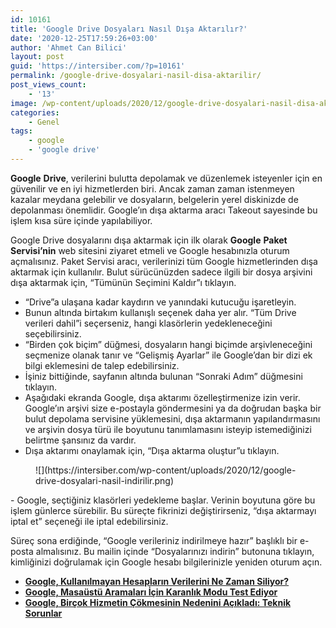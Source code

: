 ```yaml
---
id: 10161
title: 'Google Drive Dosyaları Nasıl Dışa Aktarılır?'
date: '2020-12-25T17:59:26+03:00'
author: 'Ahmet Can Bilici'
layout: post
guid: 'https://intersiber.com/?p=10161'
permalink: /google-drive-dosyalari-nasil-disa-aktarilir/
post_views_count:
    - '13'
image: /wp-content/uploads/2020/12/google-drive-dosyalari-nasil-disa-aktarilir.png
categories:
    - Genel
tags:
    - google
    - 'google drive'
---
```


**Google** **Drive**, verilerini bulutta depolamak ve düzenlemek isteyenler için en güvenilir ve en iyi hizmetlerden biri. Ancak zaman zaman istenmeyen kazalar meydana gelebilir ve dosyaların, belgelerin yerel diskinizde de depolanması önemlidir. Google’ın dışa aktarma aracı Takeout sayesinde bu işlem kısa süre içinde yapılabiliyor.

Google Drive dosyalarını dışa aktarmak için ilk olarak **Google** **Paket** **Servisi’nin** web sitesini ziyaret etmeli ve Google hesabınızla oturum açmalısınız. Paket Servisi aracı, verilerinizi tüm Google hizmetlerinden dışa aktarmak için kullanılır. Bulut sürücünüzden sadece ilgili bir dosya arşivini dışa aktarmak için, “Tümünün Seçimini Kaldır”ı tıklayın.

- “Drive”a ulaşana kadar kaydırın ve yanındaki kutucuğu işaretleyin.
- Bunun altında birtakım kullanışlı seçenek daha yer alır. “Tüm Drive verileri dahil”i seçerseniz, hangi klasörlerin yedekleneceğini seçebilirsiniz.
- “Birden çok biçim” düğmesi, dosyaların hangi biçimde arşivleneceğini seçmenize olanak tanır ve “Gelişmiş Ayarlar” ile Google’dan bir dizi ek bilgi eklemesini de talep edebilirsiniz.
- İşiniz bittiğinde, sayfanın altında bulunan “Sonraki Adım” düğmesini tıklayın.
- Aşağıdaki ekranda Google, dışa aktarımı özelleştirmenize izin verir. Google’ın arşivi size e-postayla göndermesini ya da doğrudan başka bir bulut depolama servisine yüklemesini, dışa aktarmanın yapılandırmasını ve arşivin dosya türü ile boyutunu tanımlamasını isteyip istemediğinizi belirtme şansınız da vardır.
- Dışa aktarımı onaylamak için, “Dışa aktarma oluştur”u tıklayın.

<figure class="wp-block-image size-large">![](https://intersiber.com/wp-content/uploads/2020/12/google-drive-dosyalari-nasil-indirilir.png)</figure>- Google, seçtiğiniz klasörleri yedekleme başlar. Verinin boyutuna göre bu işlem günlerce sürebilir. Bu süreçte fikrinizi değiştirirseniz, “dışa aktarmayı iptal et” seçeneği ile iptal edebilirsiniz.

Süreç sona erdiğinde, “Google verileriniz indirilmeye hazır” başlıklı bir e-posta almalısınız. Bu mailin içinde “Dosyalarınızı indirin” butonuna tıklayın, kimliğinizi doğrulamak için Google hesabı bilgilerinizle yeniden oturum açın.

- **[Google, Kullanılmayan Hesapların Verilerini Ne Zaman Siliyor?](https://intersiber.com/google-kullanilmayan-hesaplarin-verilerini-ne-zaman-siliyor/)**
- **[Google, Masaüstü Aramaları İçin Karanlık Modu Test Ediyor](https://intersiber.com/google-masaustu-aramalari-icin-karanlik-modu-test-ediyor/)**
- **[Google, Birçok Hizmetin Çökmesinin Nedenini Açıkladı: Teknik Sorunlar](https://intersiber.com/google-bircok-hizmetin-cokmesinin-nedenini-acikladi-teknik-sorunlar/)**